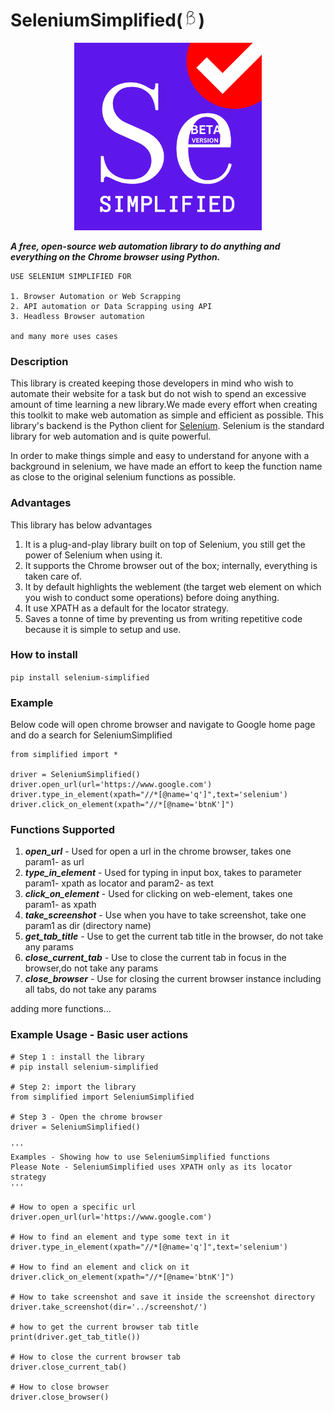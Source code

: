 # SeleniumSimplified(<img src="https://github.com/raajrajnish/SeleniumSimplified/blob/master/assets/beta.png?raw=true" alt="Logo-SeleniumSimplified beta version" height=25 width=25/>)
<p align="center">
  <img src="https://github.com/raajrajnish/SeleniumSimplified/blob/master/assets/main_logo.png?raw=true" alt="Logo-SeleniumSimplified" height=300 width=300/>
</p>


***A free, open-source web automation library to do anything and everything on the Chrome browser using Python.***

    USE SELENIUM SIMPLIFIED FOR

    1. Browser Automation or Web Scrapping
    2. API automation or Data Scrapping using API
    3. Headless Browser automation

    and many more uses cases



### Description
This library is created keeping those developers in mind who wish to automate their website for a task but do not wish to spend an excessive amount of time learning a new library.We made every effort when creating this toolkit to make web automation as simple and efficient as possible. This library's backend is the Python client for [Selenium](https://www.selenium.dev/). Selenium is the standard library for web automation and is quite powerful.

In order to make things simple and easy to understand for anyone with a background in selenium, we have made an effort to keep the function name as close to the original selenium functions as possible.

### Advantages
This library has below advantages
  1. It is a plug-and-play library built on top of Selenium, you still get the power of Selenium when using it.
  2. It supports the Chrome browser out of the box; internally, everything is taken care of.
  3. It by default highlights the weblement (the target web element on which you wish to conduct some operations) before doing anything.
  4. It use XPATH as a default for the locator strategy.
  5. Saves a tonne of time by preventing us from writing repetitive code because it is simple to setup and use.

### How to install
```pip install selenium-simplified```

### Example
Below code will open chrome browser and navigate to Google home page and do a search for SeleniumSimplified
``` 
from simplified import *

driver = SeleniumSimplified()
driver.open_url(url='https://www.google.com')
driver.type_in_element(xpath="//*[@name='q']",text='selenium')
driver.click_on_element(xpath="//*[@name='btnK']")
```

### Functions Supported
  1. ***open_url*** - Used for open a url in the chrome browser, takes one param1- as url 
  2. ***type_in_element*** - Used for typing in input box, takes to parameter param1- xpath as locator and param2- as text
  3. ***click_on_element*** - Used for clicking on web-element, takes one param1- as xpath
  4. ***take_screenshot*** - Use when you have to take screenshot, take one param1 as dir (directory name)
  5. ***get_tab_title*** - Use to get the current tab title in the browser, do not take any params
  6. ***close_current_tab*** - Use to close the current tab in focus in the browser,do not take any params
  7. ***close_browser*** - Use for closing the current browser instance including all tabs, do not take any params

adding more functions...

### Example Usage - Basic user actions
```commandline
# Step 1 : install the library
# pip install selenium-simplified

# Step 2: import the library
from simplified import SeleniumSimplified

# Step 3 - Open the chrome browser
driver = SeleniumSimplified()

'''
Examples - Showing how to use SeleniumSimplified functions
Please Note - SeleniumSimplified uses XPATH only as its locator strategy
'''

# How to open a specific url
driver.open_url(url='https://www.google.com')

# How to find an element and type some text in it
driver.type_in_element(xpath="//*[@name='q']",text='selenium')

# How to find an element and click on it
driver.click_on_element(xpath="//*[@name='btnK']")

# How to take screenshot and save it inside the screenshot directory
driver.take_screenshot(dir='../screenshot/')

# how to get the current browser tab title
print(driver.get_tab_title())

# How to close the current browser tab
driver.close_current_tab()

# How to close browser
driver.close_browser()
```